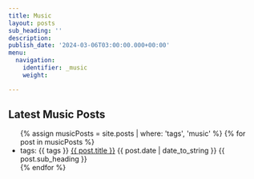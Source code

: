 ```yaml
---
title: Music
layout: posts
sub_heading: ''
description: 
publish_date: '2024-03-06T03:00:00.000+00:00'
menu:
  navigation:
    identifier: _music
    weight: 

---
```

<section class="news">
   <div class="container pure-g">
        <div class="pure-u-1">
            <div class="content content-narrow">
                <h2>Latest Music Posts</h2>
                <ul class="posts">
                    {% assign musicPosts = site.posts | where: 'tags', 'music' %}
                    {% for post in musicPosts %}
                    <li>
                        tags: {{ tags }}
                        <a href="{{ post.url | absolute_url }}">{{ post.title }}</a>
                        <date>{{ post.date | date_to_string }}</date>
                        <date>{{ post.sub_heading }}</date>
                    </li>
                    {% endfor %}
                </ul>
            </div>
        </div>
    </div>
</section>

